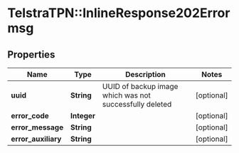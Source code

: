 # TelstraTPN::InlineResponse202Errormsg

## Properties
Name | Type | Description | Notes
------------ | ------------- | ------------- | -------------
**uuid** | **String** | UUID of backup image which was not successfully deleted | [optional] 
**error_code** | **Integer** |  | [optional] 
**error_message** | **String** |  | [optional] 
**error_auxiliary** | **String** |  | [optional] 


